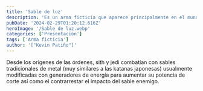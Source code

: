 ```yaml
---
title: 'Sable de luz'
description: 'Es un arma ficticia que aparece principalmente en el mundo de Star Wars. Es similar a una espada tradicional, salvo por el hecho de que su hoja es un haz de energía (plasma). El sonido característico es una combinación del encendido de un proyector de películas y la interferencia provocada por un cable de audio sin aislante sobre una televisión.'
pubDate: '2024-02-29T01:20:12.616Z'
heroImage: '/Sable de luz.webp'
categories: ['Presentación']
tags: ['Arma ficticia']
author: '["Kevin Patiño"]'
---
```


Desde los orígenes de las órdenes, sith y jedi combatían con sables tradicionales de metal (muy similares a las katanas japonesas) usualmente modificadas con generadores de energía para aumentar su potencia de corte así como el contrarrestar el impacto del sable enemigo.